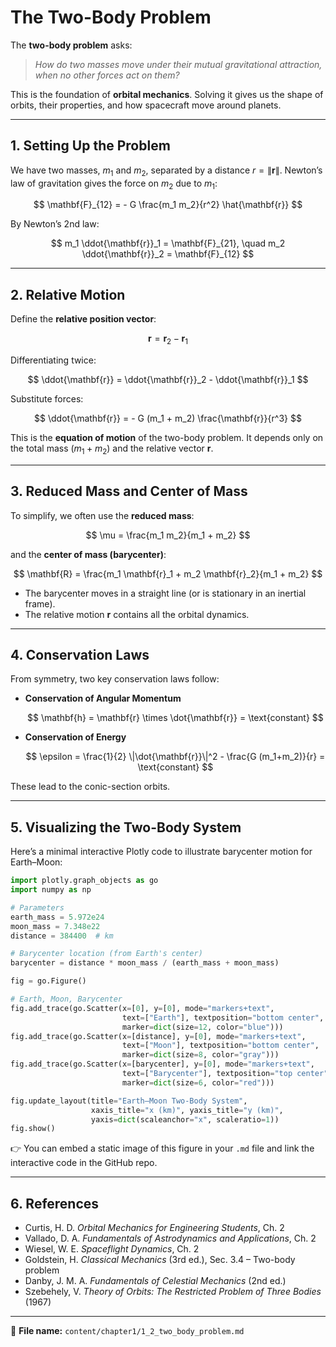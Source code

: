 # The Two-Body Problem

The **two-body problem** asks:

> *How do two masses move under their mutual gravitational attraction, when no other forces act on them?*

This is the foundation of **orbital mechanics**. Solving it gives us the shape of orbits, their properties, and how spacecraft move around planets.

---

## 1. Setting Up the Problem

We have two masses, $m_1$ and $m_2$, separated by a distance $r = \|\mathbf{r}\|$.
Newton’s law of gravitation gives the force on $m_2$ due to $m_1$:

$$
\mathbf{F}_{12} = - G \frac{m_1 m_2}{r^2} \hat{\mathbf{r}}
$$

By Newton’s 2nd law:

$$
m_1 \ddot{\mathbf{r}}_1 = \mathbf{F}_{21}, \quad m_2 \ddot{\mathbf{r}}_2 = \mathbf{F}_{12}
$$

---

## 2. Relative Motion

Define the **relative position vector**:

$$
\mathbf{r} = \mathbf{r}_2 - \mathbf{r}_1
$$

Differentiating twice:

$$
\ddot{\mathbf{r}} = \ddot{\mathbf{r}}_2 - \ddot{\mathbf{r}}_1
$$

Substitute forces:

$$
\ddot{\mathbf{r}} = - G (m_1 + m_2) \frac{\mathbf{r}}{r^3}
$$

This is the **equation of motion** of the two-body problem. It depends only on the total mass $(m_1 + m_2)$ and the relative vector $\mathbf{r}$.

---

## 3. Reduced Mass and Center of Mass

To simplify, we often use the **reduced mass**:

$$
\mu = \frac{m_1 m_2}{m_1 + m_2}
$$

and the **center of mass (barycenter)**:

$$
\mathbf{R} = \frac{m_1 \mathbf{r}_1 + m_2 \mathbf{r}_2}{m_1 + m_2}
$$

* The barycenter moves in a straight line (or is stationary in an inertial frame).
* The relative motion $\mathbf{r}$ contains all the orbital dynamics.

---

## 4. Conservation Laws

From symmetry, two key conservation laws follow:

* **Conservation of Angular Momentum**

  $$
  \mathbf{h} = \mathbf{r} \times \dot{\mathbf{r}} = \text{constant}
  $$

* **Conservation of Energy**

  $$
  \epsilon = \frac{1}{2} \|\dot{\mathbf{r}}\|^2 - \frac{G (m_1+m_2)}{r} = \text{constant}
  $$

These lead to the conic-section orbits.

---

## 5. Visualizing the Two-Body System

Here’s a minimal interactive Plotly code to illustrate barycenter motion for Earth–Moon:

```python
import plotly.graph_objects as go
import numpy as np

# Parameters
earth_mass = 5.972e24
moon_mass = 7.348e22
distance = 384400  # km

# Barycenter location (from Earth's center)
barycenter = distance * moon_mass / (earth_mass + moon_mass)

fig = go.Figure()

# Earth, Moon, Barycenter
fig.add_trace(go.Scatter(x=[0], y=[0], mode="markers+text",
                         text=["Earth"], textposition="bottom center",
                         marker=dict(size=12, color="blue")))
fig.add_trace(go.Scatter(x=[distance], y=[0], mode="markers+text",
                         text=["Moon"], textposition="bottom center",
                         marker=dict(size=8, color="gray")))
fig.add_trace(go.Scatter(x=[barycenter], y=[0], mode="markers+text",
                         text=["Barycenter"], textposition="top center",
                         marker=dict(size=6, color="red")))

fig.update_layout(title="Earth–Moon Two-Body System",
                  xaxis_title="x (km)", yaxis_title="y (km)",
                  yaxis=dict(scaleanchor="x", scaleratio=1))
fig.show()
```

👉 You can embed a static image of this figure in your `.md` file and link the interactive code in the GitHub repo.

---

## 6. References

* Curtis, H. D. *Orbital Mechanics for Engineering Students*, Ch. 2
* Vallado, D. A. *Fundamentals of Astrodynamics and Applications*, Ch. 2
* Wiesel, W. E. *Spaceflight Dynamics*, Ch. 2
* Goldstein, H. *Classical Mechanics* (3rd ed.), Sec. 3.4 – Two-body problem
* Danby, J. M. A. *Fundamentals of Celestial Mechanics* (2nd ed.)
* Szebehely, V. *Theory of Orbits: The Restricted Problem of Three Bodies* (1967)

---

📂 **File name:** `content/chapter1/1_2_two_body_problem.md`

